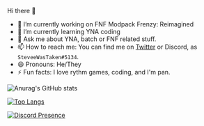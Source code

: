 Hi there 👋
- 🔭 I’m currently working on FNF Modpack Frenzy: Reimagined 
- 🌱 I’m currently learning YNA coding
- 💬 Ask me about YNA, batch or FNF related stuff.
- 📫 How to reach me: You can find me on <a href="https://twitter.com/steveewastaken?ref_src=twsrc%5Etfw" class="twitter-follow-button" data-show-count="false">Twitter</a> or Discord, as `SteveeWasTaken#5134`.
- 😄 Pronouns: He/They
- ⚡ Fun facts: I love rythm games, coding, and I'm pan.

![Anurag's GitHub stats](https://github-readme-stats.vercel.app/api?username=SteveeWasTaken&show_icons=true&theme=rose_pine)

[![Top Langs](https://github-readme-stats.vercel.app/api/top-langs/?username=SteveeWasTaken)](https://github.com/anuraghazra/github-readme-stats)

[![Discord Presence](https://lanyard.cnrad.dev/api/907376451601432596)](https://discord.com/users/907376451601432596)
